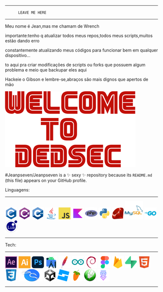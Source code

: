 ____________________________________

          LEAVE ME HERE
____________________________________
<!--   _____ ____   ___   ____ ___ _____ _______ 
 |  ___/ ___| / _ \ / ___|_ _| ____|_   _\ \ / /
 | |_  \___ \| | | | |    | ||  _|   | |  \ V / 
 |  _|  ___) | |_| | |___ | || |___  | |   | |  
 |_|   |____/ \___/ \____|___|_____| |_|   |_|     
 
   _   
 _| |_ 
|_   _|
  |_|  

 /$$$$$$$  /$$$$$$$$ /$$$$$$$   /$$$$$$  /$$$$$$$$  /$$$$$$ 
| $$__  $$| $$_____/| $$__  $$ /$$__  $$| $$_____/ /$$__  $$
| $$  \ $$| $$      | $$  \ $$| $$  \__/| $$      | $$  \__/
| $$  | $$| $$$$$   | $$  | $$|  $$$$$$ | $$$$$   | $$      
| $$  | $$| $$__/   | $$  | $$ \____  $$| $$__/   | $$      
| $$  | $$| $$      | $$  | $$ /$$  \ $$| $$      | $$    $$
| $$$$$$$/| $$$$$$$$| $$$$$$$/|  $$$$$$/| $$$$$$$$|  $$$$$$/
|_______/ |________/|_______/  \______/ |________/ \______/ 
                                                            
    :::     :::::::::: :::     ::: :::::::::: :::::::::  
   :+:      :+:        :+:     :+: :+:        :+:    :+: 
  +:+ +:+   +:+        +:+     +:+ +:+        +:+    +:+ 
 +#+  +:+   +#++:++#   +#+     +:+ +#++:++#   +#++:++#:  
+#+#+#+#+#+ +#+         +#+   +#+  +#+        +#+    +#+ 
      #+#   #+#          #+#+#+#   #+#        #+#    #+# 
      ###   ##########     ###     ########## ###    ### 
 -->
 
                                                

Meu nome é Jean,mas me chamam de Wrench

importante:tenho q atualizar todos meus repos,todos meus scripts,muitos estão dando erro


constantemente atualizando meus códigos para funcionar bem em qualquer dispositivo...

to aqui pra criar modificações de scripts ou forks que possuem algum problema e meio que backupar eles aqui

Hackeie o Gibson e lembre-se,abraços são mais dignos que apertos de mão

![DEDSEC+FSOCIETY=FSEC](wtd.png)


#Jeanpseven/Jeanpseven is a ✨ sexy ✨ repository because its `README.md` (this file) appears on your GitHub profile.

Linguagens:
____________________________________

<div><p align="left" height="80px">
  <img src="https://raw.githubusercontent.com/Jeanpseven/Jeanpseven/main/linguagens/c-original.svg" width="40" alt="C"/>
  <img src="https://raw.githubusercontent.com/Jeanpseven/Jeanpseven/main/linguagens/csharp-original.svg" width="40" alt="C#"/>
  <img src="https://raw.githubusercontent.com/Jeanpseven/Jeanpseven/main/linguagens/cplusplus-original.svg" width="40" alt="C++"/>    
  <img src="https://raw.githubusercontent.com/Jeanpseven/Jeanpseven/main/linguagens/java-original.svg" width="40" alt="Java"/>
  <img src="https://raw.githubusercontent.com/Jeanpseven/Jeanpseven/main/linguagens/javascript-original.svg" width="40" alt="JavaScript"/>
  <img src="https://raw.githubusercontent.com/Jeanpseven/Jeanpseven/main/linguagens/kotlin-original.svg" width="40" alt="Kotlin"/>
  <img src="https://raw.githubusercontent.com/Jeanpseven/Jeanpseven/main/linguagens/php-original.svg" width="40" alt="PHP"/>
  <img src="https://raw.githubusercontent.com/Jeanpseven/Jeanpseven/main/linguagens/python-original%20(1).svg" width="40" alt="Python"/>
  <img src="https://raw.githubusercontent.com/Jeanpseven/Jeanpseven/main/linguagens/ruby-original.svg" width="40" alt="Ruby"/> 
  <img src="https://raw.githubusercontent.com/Jeanpseven/Jeanpseven/main/linguagens/mysql-original.svg" width="60" alt="MySQL"/>
  <img src="https://raw.githubusercontent.com/Jeanpseven/Jeanpseven/main/linguagens/go-original.svg" width="40" alt="Go"/>
  <img src="https://raw.githubusercontent.com/Jeanpseven/Jeanpseven/main/tech/lua-original.svg" width="40" alt="Lua"/>        
</p></div>

____________________________________
Tech:
____________________________________

<p align="left">
  <img src="https://raw.githubusercontent.com/Jeanpseven/Jeanpseven/main/tech/aftereffects-original.svg" width="40" alt="After Effects"/>
  <img src="https://raw.githubusercontent.com/Jeanpseven/Jeanpseven/main/tech/illustrator-plain.svg" width="40" alt="Illustrator"/>
  <img src="https://raw.githubusercontent.com/Jeanpseven/Jeanpseven/main/tech/photoshop-original.svg" width="40" alt="Photoshop"/>
  <img src="https://raw.githubusercontent.com/Jeanpseven/Jeanpseven/main/tech/androidstudio-original.svg" width="40" alt="Android Studio"/>
  <img src="https://raw.githubusercontent.com/Jeanpseven/Jeanpseven/main/tech/apache-original.svg" width="40" alt="Apache"/>
  <img src="https://raw.githubusercontent.com/Jeanpseven/Jeanpseven/main/tech/arduino-original.svg" width="40" alt="Arduino"/>
  <img src="https://raw.githubusercontent.com/Jeanpseven/Jeanpseven/main/tech/debian-original.svg" width="40" alt="Debian"/>
  <img src="https://raw.githubusercontent.com/Jeanpseven/Jeanpseven/main/tech/figma-original.svg" width="40" alt="Figma"/>
  <img src="https://raw.githubusercontent.com/Jeanpseven/Jeanpseven/main/tech/firebase-original.svg" width="40" alt="Firebase"/>
  <img src="https://raw.githubusercontent.com/Jeanpseven/Jeanpseven/main/tech/supabase-original.svg" width="40" alt="Supabase"/>
  <img src="https://raw.githubusercontent.com/Jeanpseven/Jeanpseven/main/tech/html5-original.svg" width="40" alt="HTML5"/>
  <img src="https://raw.githubusercontent.com/Jeanpseven/Jeanpseven/main/tech/css3-original.svg" width="40" alt="CSS3"/>
  <img src="https://raw.githubusercontent.com/Jeanpseven/Jeanpseven/main/tech/kali-1.svg" width="80" height="40" alt="Kali Linux"/>
  <img src="https://raw.githubusercontent.com/Jeanpseven/Jeanpseven/main/tech/unity-original.svg" width="40" alt="Unity"/>
  <img src="https://raw.githubusercontent.com/Jeanpseven/Jeanpseven/main/tech/roblox-studio-1.svg" width="40" alt="Roblox Studio"/>
  <img src="https://raw.githubusercontent.com/Jeanpseven/Jeanpseven/main/tech/FL-Studio-icon.png" width="40" alt="FL Studio"/>        
  <img src="https://raw.githubusercontent.com/Jeanpseven/Jeanpseven/main/tech/Corel-Draw-X3-icon.png" width="40" alt="CorelDRAW"/> 
  <img src="https://raw.githubusercontent.com/Jeanpseven/Jeanpseven/main/tech/icons8-sketchware.svg" width="40" alt="Sketchware"/>    
</p>

____________________________________

<!-- Você é curiosa,gosto disso -->



